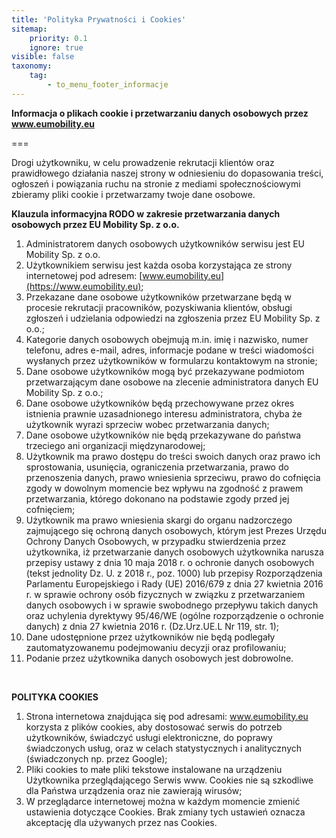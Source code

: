 ```yaml
---
title: 'Polityka Prywatności i Cookies'
sitemap:
    priority: 0.1
    ignore: true
visible: false
taxonomy:
    tag:
        - to_menu_footer_informacje
---
```


**Informacja o plikach cookie i przetwarzaniu danych osobowych przez www.eumobility.eu**

===

Drogi użytkowniku, w celu prowadzenie rekrutacji klientów oraz prawidłowego działania naszej strony w odniesieniu do dopasowania treści, ogłoszeń i powiązania ruchu na stronie z mediami społecznościowymi zbieramy pliki cookie i przetwarzamy twoje dane osobowe.


**Klauzula informacyjna RODO w zakresie przetwarzania danych osobowych przez EU Mobility Sp. z o.o.**

1. Administratorem danych osobowych użytkowników serwisu jest EU Mobility Sp. z o.o.
2. Użytkownikiem serwisu jest każda osoba korzystająca ze strony internetowej pod adresem: [www.eumobility.eu](https://www.eumobility.eu);
3. Przekazane dane osobowe użytkowników przetwarzane będą w procesie rekrutacji pracowników, pozyskiwania klientów, obsługi zgłoszeń i udzielania odpowiedzi na zgłoszenia przez EU Mobility Sp. z o.o.; 
4. Kategorie danych osobowych obejmują m.in. imię i nazwisko, numer telefonu, adres e-mail, adres, informacje podane w treści wiadomości wysłanych przez użytkowników w formularzu kontaktowym na stronie;
5. Dane osobowe użytkowników mogą być przekazywane podmiotom przetwarzającym dane osobowe na zlecenie administratora danych EU Mobility Sp. z o.o.;
6. Dane osobowe użytkowników będą przechowywane przez okres istnienia prawnie uzasadnionego interesu administratora, chyba że użytkownik wyrazi sprzeciw wobec przetwarzania danych;
7. Dane osobowe użytkowników nie będą przekazywane do państwa trzeciego ani organizacji międzynarodowej;
8. Użytkownik ma prawo dostępu do treści swoich danych oraz prawo ich sprostowania, usunięcia, ograniczenia przetwarzania, prawo do przenoszenia danych, prawo wniesienia sprzeciwu, prawo do cofnięcia zgody w dowolnym momencie bez wpływu na zgodność z prawem przetwarzania, którego dokonano na podstawie zgody przed jej cofnięciem;
9. Użytkownik ma prawo wniesienia skargi do organu nadzorczego zajmującego się ochroną danych osobowych, którym jest Prezes Urzędu Ochrony Danych Osobowych, w przypadku stwierdzenia przez użytkownika, iż przetwarzanie danych osobowych użytkownika narusza przepisy ustawy z dnia 10 maja 2018 r. o ochronie danych osobowych (tekst jednolity Dz. U. z 2018 r., poz. 1000) lub przepisy Rozporządzenia Parlamentu Europejskiego i Rady (UE) 2016/679 z dnia 27 kwietnia 2016 r. w sprawie ochrony osób fizycznych w związku z przetwarzaniem danych osobowych i w sprawie swobodnego przepływu takich danych oraz uchylenia dyrektywy 95/46/WE (ogólne rozporządzenie o ochronie danych) z dnia 27 kwietnia 2016 r. (Dz.Urz.UE.L Nr 119, str. 1);
10. Dane udostępnione przez użytkowników nie będą podlegały zautomatyzowanemu podejmowaniu decyzji oraz profilowaniu;
11. Podanie przez użytkownika danych osobowych jest dobrowolne.

<br>

**POLITYKA COOKIES**

1. Strona internetowa znajdująca się pod adresami: www.eumobility.eu korzysta z plików cookies, aby dostosować serwis do potrzeb użytkowników, świadczyć usługi elektroniczne, do poprawy świadczonych usług, oraz w celach statystycznych i analitycznych (świadczonych np. przez Google);
2. Pliki cookies to małe pliki tekstowe instalowane na urządzeniu Użytkownika przeglądającego Serwis www. Cookies nie są szkodliwe dla Państwa urządzenia oraz nie zawierają wirusów;
3. W przeglądarce internetowej można w każdym momencie zmienić ustawienia dotyczące Cookies. Brak zmiany tych ustawień oznacza akceptację dla używanych przez nas Cookies.


